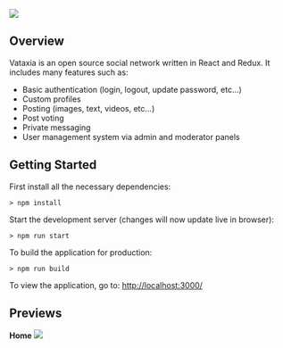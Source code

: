 ![](http://i.imgur.com/y3YLhkW.png)

## Overview

Vataxia is an open source social network written in React and Redux. It includes many features such as:
- Basic authentication (login, logout, update password, etc...)
- Custom profiles
- Posting (images, text, videos, etc...)
- Post voting
- Private messaging
- User management system via admin and moderator panels

## Getting Started

First install all the necessary dependencies:
```
> npm install
```

Start the development server (changes will now update live in browser):
```
> npm run start
```

To build the application for production:
```
> npm run build
```

To view the application, go to: [http://localhost:3000/](http://localhost:3000/)

## Previews

**Home**
![](http://i.imgur.com/y0Cr1an.png)
